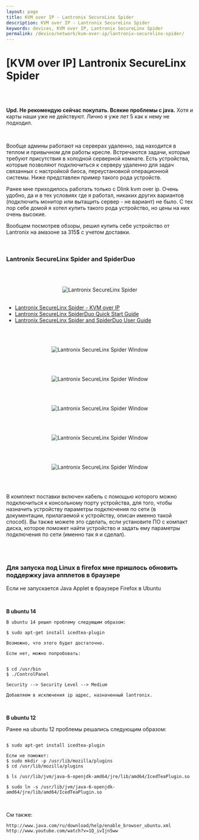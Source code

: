 ```yaml
---
layout: page
title: KVM over IP - Lantronix SecureLinx Spider
description: KVM over IP - Lantronix SecureLinx Spider
keywords: devices, KVM over IP, Lantronix SecureLinx Spider
permalink: /device/network/kvm-over-ip/lantronix-securelinx-spider/
---
```


# [KVM over IP] Lantronix SecureLinx Spider

<br/><br/>

**Upd. Не рекомендую сейчас покупать. Всякие проблемы с java.** Хотя и карты наши уже не действуют. Лично я уже лет 5 как к нему не подходил.

<br/>

Вообще админы работают на серверах удаленно, зад находится в теплом и привычном для работы кресле. Встречаются задачи, которые требуют присутствия в холодной серверной комнате. Есть устройства, которые позволяют подключиться к серверу удаленно для задач связанных с настройкой биоса, переустановкой операционной системы. Ниже представлен пример такого рода устройств.

Ранее мне приходилось работать только с Dlink kvm over ip. Очень удобно, да и в тех условиях где я работал, никаких других вариантов (подключить монитор или вытащить сервер - не вариант) не было. С тех пор себе домой я хотел купить такого рода устройство, но цены на них очень высокие.

Вообщем посмотрев обзоры, решил купить себе устройство от Lantronix на амазоне за 315$ с учетом доставки.

<br/>

### Lantronix SecureLinx Spider and SpiderDuo

<br/><br/>

<div align="center">
	<img src="/img/device/network/kvm-over-ip/lantronix-securelinx/Lantronix-SecureLinx-Spider.jpg" border="0" alt="Lantronix SecureLinx Spider">
</div>

<br/>

<ul>
	<li><a href="/files/devices/networks/kvm-over-ip/lantronix-securelinx/Lantronix_SecureLinx_Spider.pdf">Lantronix SecureLinx Spider - KVM over IP</a></li>
	<li><a href="/files/devices/networks/kvm-over-ip/lantronix-securelinx/SpiderDuo_QS.pdf">Lantronix SecureLinx SpiderDuo Quick Start Guide</a><br/></li>
	<li><a href="/files/devices/networks/kvm-over-ip/lantronix-securelinx/Spiders_UG.pdf">Lantronix SecureLinx Spider and SpiderDuo User Guide</a></li>
</ul>

<br/><br/>

<div align="center">

<img src="/img/device/network/kvm-over-ip/lantronix-securelinx/Lantronix_SecureLinx_Spider_pic1.png" border="0" alt="Lantronix SecureLinx Spider Window">

<br/><br/>

<img src="/img/device/network/kvm-over-ip/lantronix-securelinx/Lantronix_SecureLinx_Spider_pic2.png" border="0" alt="Lantronix SecureLinx Spider Window">

<br/><br/>

<img src="/img/device/network/kvm-over-ip/lantronix-securelinx/Lantronix_SecureLinx_Spider_pic3.png" border="0" alt="Lantronix SecureLinx Spider Window">

<br/><br/>

<img src="/img/device/network/kvm-over-ip/lantronix-securelinx/Lantronix_SecureLinx_Spider_pic4.png" border="0" alt="Lantronix SecureLinx Spider Window">

<br/><br/>

<img src="/img/device/network/kvm-over-ip/lantronix-securelinx/Lantronix_SecureLinx_Spider_pic5.png" border="0" alt="Lantronix SecureLinx Spider Window">

</div>

<br/><br/>

В комплект поставки включен кабель с помощью которого можно подключиться к консольному порту устройства, для того, чтобы назначить устройству параметры подключения по сети (в документации, прилагаемой к устройству, описан именно такой способ). Вы также можете это сделать, если установите ПО с компакт диска, которое поможет найти устройство и задать ему параметры подключения по сети (именно так я и сделал).

<br/><br/>

### Для запуска под Linux в firefox мне пришлось обновить поддержку java апплетов в браузере

Если не запускается Java Applet в браузере Firefox в Ubuntu

<br/>

**В ubuntu 14**

```
В ubuntu 14 решил проблему следующим образом:

$ sudo apt-get install icedtea-plugin

Возможно, что этого будет достаточно.

Если нет, можно попробовать:


$ cd /usr/bin
$ ./ControlPanel

Security --> Security Level --> Medium

Добавляем в исключения ip адрес, назначенный lantronix.
```

<br/>

**В ubuntu 12**

Ранее на ubuntu 12 проблемы решались следующим образом:

```

$ sudo apt-get install icedtea-plugin

Если не поможет:
$ sudo mkdir -p /usr/lib/mozilla/plugins
$ cd /usr/lib/mozilla/plugins

$ ls /usr/lib/jvm/java-6-openjdk-amd64/jre/lib/amd64/IcedTeaPlugin.so

$ sudo ln -s /usr/lib/jvm/java-6-openjdk-amd64/jre/lib/amd64/IcedTeaPlugin.so
```

<br/>

См также:

```
http://www.java.com/ru/download/help/enable_browser_ubuntu.xml
http://www.youtube.com/watch?v=1Q_ivIjn5ww
```
